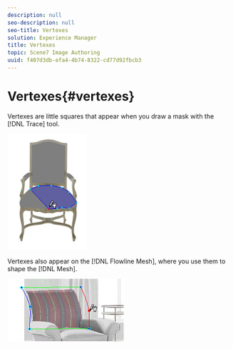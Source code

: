 ```yaml
---
description: null
seo-description: null
seo-title: Vertexes
solution: Experience Manager
title: Vertexes
topic: Scene7 Image Authoring
uuid: f407d3db-efa4-4b74-8322-cd77d92fbcb3
---
```


# Vertexes{#vertexes}

Vertexes are little squares that appear when you draw a mask with the [!DNL Trace] tool.

![](assets/mask_seat.png)

Vertexes also appear on the [!DNL Flowline Mesh], where you use them to shape the [!DNL Mesh].

![](assets/vertex_chair2.png)

